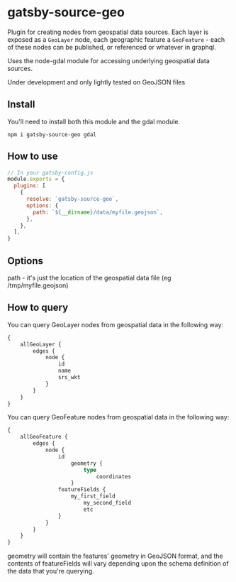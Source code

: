 # gatsby-source-geo

Plugin for creating nodes from geospatial data sources. Each layer is exposed as a `GeoLayer` node, each geographic feature a `GeoFeature` - each of these nodes can be published, or referenced or whatever in graphql.

Uses the node-gdal module for accessing underlying geospatial data sources.

Under development and only lightly tested on GeoJSON files

## Install

You'll need to install both this module and the gdal module.

`npm i gatsby-source-geo gdal`

## How to use

```javascript
// In your gatsby-config.js
module.exports = {
  plugins: [
    {
      resolve: `gatsby-source-geo`,
      options: {
        path: `${__dirname}/data/myfile.geojson`,
      },
    },
  ],
}
```

## Options

path - it's just the location of the geospatial data file (eg /tmp/myfile.geojson)

## How to query

You can query GeoLayer nodes from geospatial data in the following way:

```graphql
{
	allGeoLayer {
		edges {
			node {
				id
				name
				srs_wkt
			}
		}
	}
}
```

You can query GeoFeature nodes from geospatial data in the following way:

```graphql
{
	allGeoFeature {
		edges {
			node {
				id
					geometry {
						type
							coordinates
					}
				featureFields {
					my_first_field
						my_second_field
						etc
				}
			}
		}
	}
}
```

geometry will contain the features' geometry in GeoJSON format, and the contents of featureFields will vary depending upon the schema definition of the data that you're querying.
